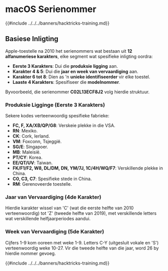 # macOS Serienommer

{{#include ../../../banners/hacktricks-training.md}}

## Basiese Inligting

Apple-toestelle na 2010 het serienommers wat bestaan uit **12 alfanumeriese karakters**, elke segment wat spesifieke inligting oordra:

- **Eerste 3 Karakters**: Dui die **produksie ligging** aan.
- **Karakter 4 & 5**: Dui die **jaar en week van vervaardiging** aan.
- **Karakter 6 tot 8**: Dien as 'n **unieke identifiseerder** vir elke toestel.
- **Laaste 4 Karakters**: Spesifiseer die **modelnommer**.

Byvoorbeeld, die serienommer **C02L13ECF8J2** volg hierdie struktuur.

### **Produksie Ligginge (Eerste 3 Karakters)**

Sekere kodes verteenwoordig spesifieke fabrieke:

- **FC, F, XA/XB/QP/G8**: Verskeie plekke in die VSA.
- **RN**: Mexiko.
- **CK**: Cork, Ierland.
- **VM**: Foxconn, Tsjeggië.
- **SG/E**: Singapoer.
- **MB**: Maleisië.
- **PT/CY**: Korea.
- **EE/QT/UV**: Taiwan.
- **FK/F1/F2, W8, DL/DM, DN, YM/7J, 1C/4H/WQ/F7**: Verskillende plekke in China.
- **C0, C3, C7**: Spesifieke stede in China.
- **RM**: Gerenoveerde toestelle.

### **Jaar van Vervaardiging (4de Karakter)**

Hierdie karakter wissel van 'C' (wat die eerste helfte van 2010 verteenwoordig) tot 'Z' (tweede helfte van 2019), met verskillende letters wat verskillende helfjaarperiodes aandui.

### **Week van Vervaardiging (5de Karakter)**

Cijfers 1-9 kom ooreen met weke 1-9. Letters C-Y (uitgesluit vokale en 'S') verteenwoordig weke 10-27. Vir die tweede helfte van die jaar, word 26 by hierdie nommer gevoeg.

{{#include ../../../banners/hacktricks-training.md}}
